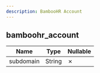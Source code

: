 ```yaml
---
description: BambooHR Account
---
```

bamboohr_account
----------------

| **Name**  | **Type** | **Nullable** |
| --------- | -------- | ------------ |
| subdomain | String   | &cross;      |
